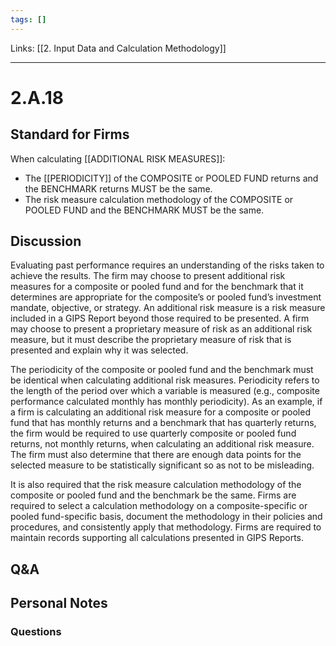 ```yaml
---
tags: []
---
```

Links: [[2. Input Data and Calculation Methodology]]
___
# 2.A.18
## Standard for Firms
When calculating [[ADDITIONAL RISK MEASURES]]:
- The [[PERIODICITY]] of the COMPOSITE or POOLED FUND returns and the BENCHMARK returns MUST be the same.
- The risk measure calculation methodology of the COMPOSITE or POOLED FUND and the BENCHMARK MUST be the same.
## Discussion
Evaluating past performance requires an understanding of the risks taken to achieve the results. The firm may choose to present additional risk measures for a composite or pooled fund and for the benchmark that it determines are appropriate for the composite’s or pooled fund’s investment mandate, objective, or strategy. An additional risk measure is a risk measure included in a GIPS Report beyond those required to be presented. A firm may choose to present a proprietary measure of risk as an additional risk measure, but it must describe the proprietary measure of risk that is presented and explain why it was selected.

The periodicity of the composite or pooled fund and the benchmark must be identical when calculating additional risk measures. Periodicity refers to the length of the period over which a variable is measured (e.g., composite performance calculated monthly has monthly periodicity). As an example, if a firm is calculating an additional risk measure for a composite or pooled fund that has monthly returns and a benchmark that has quarterly returns, the firm would be required to use quarterly composite or pooled fund returns, not monthly returns, when calculating an additional risk measure. The firm must also determine that there are enough data points for the selected measure to be statistically significant so as not to be misleading.

It is also required that the risk measure calculation methodology of the composite or pooled fund and the benchmark be the same. Firms are required to select a calculation methodology on a composite-specific or pooled fund-specific basis, document the methodology in their policies and procedures, and consistently apply that methodology. Firms are required to maintain records supporting all calculations presented in GIPS Reports.
## Q&A

## Personal Notes

### Questions